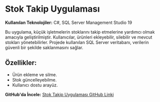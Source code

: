 # Stok Takip Uygulaması

**Kullanılan Teknolojiler:** C#, SQL Server Management Studio 19

Bu uygulama, küçük işletmelerin stoklarını takip etmelerine yardımcı olmak amacıyla geliştirilmiştir. Kullanıcılar, ürünleri ekleyebilir, silebilir ve mevcut stokları yönetebilirler. Projede kullanılan SQL Server veritabanı, verilerin güvenli bir şekilde saklanmasını sağlar.

## Özellikler:
- Ürün ekleme ve silme.
- Stok güncelleyebilme.
- Kullanıcı dostu arayüz.

**GitHub'da İncele:** [Stok Takip Uygulaması GitHub Linki](https://github.com/Mensure-Ogut/Stok_takip)
